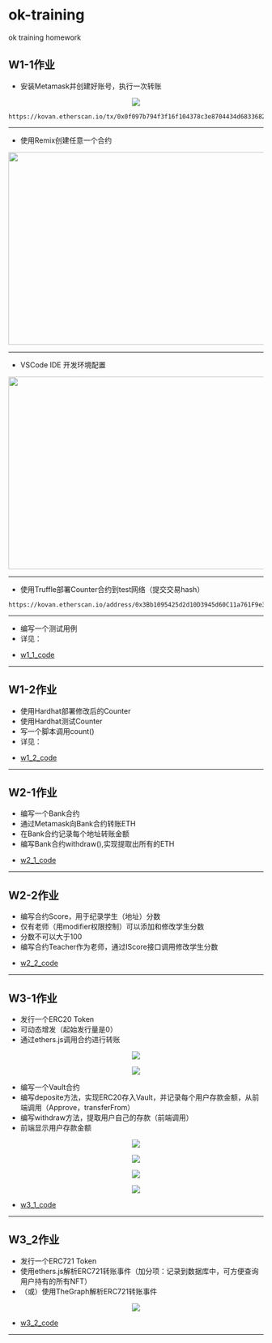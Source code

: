 # ok-training
ok training homework


## W1-1作业

* 安装Metamask并创建好账号，执行一次转账
<p align="center">
  <img src="https://github.com/hejiujun/ok-training/blob/main/images/1645849079015.jpg">
</p>

```
https://kovan.etherscan.io/tx/0x0f097b794f3f16f104378c3e8704434d6833682d3ff74946f0ec98132f985800
```
---

* 使用Remix创建任意一个合约
<p align="center">
  <img src="https://github.com/hejiujun/ok-training/blob/main/images/1645850916527.jpg" width="800" height="380">
</p>

---

* VSCode IDE 开发环境配置
<p align="center">
  <img src="https://github.com/hejiujun/ok-training/blob/main/images/1645856999343.jpg" width="600" height="380">
</p>

---

* 使用Truffle部署Counter合约到test网络（提交交易hash）
```
https://kovan.etherscan.io/address/0x3Bb1095425d2d10D3945d60C11a761F9e3F74091
```
---

* 编写一个测试用例
* 详见：

- [w1_1_code](https://github.com/hejiujun/ok-training/tree/main/w1_1_code)

---

## W1-2作业

* 使用Hardhat部署修改后的Counter
* 使用Hardhat测试Counter
* 写一个脚本调用count()
* 详见：

- [w1_2_code](https://github.com/hejiujun/ok-training/tree/main/w1_2_code)

---

## W2-1作业

* 编写一个Bank合约
* 通过Metamask向Bank合约转账ETH
* 在Bank合约记录每个地址转账金额
* 编写Bank合约withdraw(),实现提取出所有的ETH

- [w2_1_code](https://github.com/hejiujun/ok-training/tree/main/w2_1_code)

---

## W2-2作业

* 编写合约Score，用于纪录学生（地址）分数
* 仅有老师（用modifier权限控制）可以添加和修改学生分数
* 分数不可以大于100
* 编写合约Teacher作为老师，通过IScore接口调用修改学生分数

- [w2_2_code](https://github.com/hejiujun/ok-training/tree/main/w2_2_code)

---

## W3-1作业

* 发行一个ERC20 Token
* 可动态增发（起始发行量是0）
* 通过ethers.js调用合约进行转账

<p align="center">
  <img src="https://github.com/hejiujun/ok-training/blob/main/images/1646970788986.jpg">
</p>

<p align="center">
  <img src="https://github.com/hejiujun/ok-training/blob/main/images/1646970834515.jpg">
</p>

* 编写一个Vault合约
* 编写deposite方法，实现ERC20存入Vault，并记录每个用户存款金额，从前端调用（Approve，transferFrom）
* 编写withdraw方法，提取用户自己的存款（前端调用）
* 前端显示用户存款金额

<p align="center">
  <img src="https://github.com/hejiujun/ok-training/blob/main/images/1647025885635.jpg">
</p>

<p align="center">
  <img src="https://github.com/hejiujun/ok-training/blob/main/images/1647025951764.jpg">
</p>

<p align="center">
  <img src="https://github.com/hejiujun/ok-training/blob/main/images/1647025995473.jpg">
</p>

<p align="center">
  <img src="https://github.com/hejiujun/ok-training/blob/main/images/1647026034150.jpg">
</p>



- [w3_1_code](https://github.com/hejiujun/ok-training/tree/main/w3_1_code)



---


## W3_2作业

* 发行一个ERC721 Token
* 使用ethers.js解析ERC721转账事件（加分项：记录到数据库中，可方便查询用户持有的所有NFT）
* （或）使用TheGraph解析ERC721转账事件


<p align="center">
  <img src="https://github.com/hejiujun/ok-training/blob/main/images/1647077431252.jpg">
</p>


- [w3_2_code](https://github.com/hejiujun/ok-training/tree/main/w3_2_code)

---


